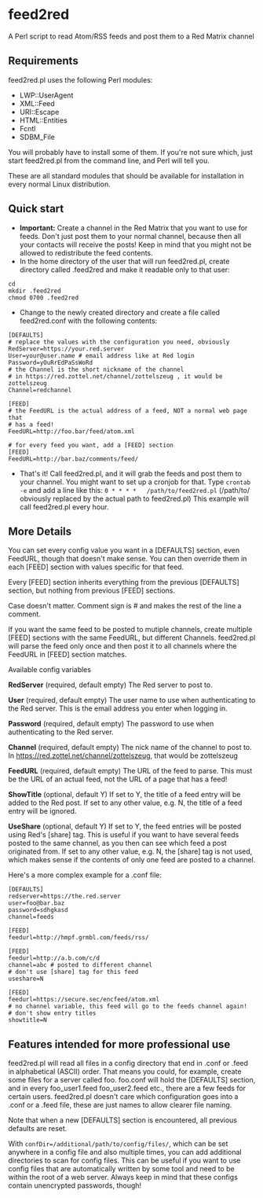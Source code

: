 feed2red
========

A Perl script to read Atom/RSS feeds and post them to a Red Matrix channel

Requirements
------------

feed2red.pl uses the following Perl modules:

* LWP::UserAgent
* XML::Feed
* URI::Escape
* HTML::Entities
* Fcntl
* SDBM_File

You will probably have to install some of them. If you're not sure which,
just start feed2red.pl from the command line, and Perl will tell you.

These are all standard modules that should be available for installation
in every normal Linux distribution.

Quick start
-----------

* **Important:** Create a channel in the Red Matrix that you want to use
	for feeds. Don't just post them to your normal channel, because then
	all your contacts will receive the posts! Keep in mind that you might
	not be allowed to redistribute the feed contents.
* In the home directory of the user that will run feed2red.pl, create
	directory called .feed2red and make it readable only to that user:

```
cd
mkdir .feed2red
chmod 0700 .feed2red
```

* Change to the newly created directory and create a file called
	feed2red.conf with the following contents:

```
[DEFAULTS]
# replace the values with the configuration you need, obviously
RedServer=https://your.red.server
User=your@user.name # email address like at Red login
Password=yOuRrEdPaSsWoRd
# the Channel is the short nickname of the channel
# in https://red.zottel.net/channel/zottelszeug , it would be zottelszeug
Channel=redchannel

[FEED]
# the FeedURL is the actual address of a feed, NOT a normal web page that
# has a feed!
FeedURL=http://foo.bar/feed/atom.xml

# for every feed you want, add a [FEED] section
[FEED]
FeedURL=http://bar.baz/comments/feed/
```

* That's it! Call feed2red.pl, and it will grab the feeds and post
	them to your channel. You might want to set up a cronjob for that.
	Type `crontab -e` and add a line like this:
	`0 * * * *   /path/to/feed2red.pl`
	(/path/to/ obviously replaced by the actual path to feed2red.pl)
	This example will call feed2red.pl every hour.

More Details
------------

You can set every config value you want in a [DEFAULTS] section, even
FeedURL, though that doesn't make sense. You can then override them in
each [FEED] section with values specific for that feed.

Every [FEED] section inherits everything from the previous [DEFAULTS] section,
but nothing from previous [FEED] sections.

Case doesn't matter. Comment sign is # and makes the rest of the line a
comment.

If you want the same feed to be posted to mutiple channels, create
multiple [FEED] sections with the same FeedURL, but different Channels.
feed2red.pl will parse the feed only once and then post it to all channels
where the FeedURL in [FEED] section matches.

Available config variables

**RedServer** (required, default empty)
The Red server to post to.

**User** (required, default empty)
The user name to use when authenticating to the Red server. This is the
email address you enter when logging in.

**Password** (required, default empty)
The password to use when authenticating to the Red server.

**Channel** (required, default empty)
The nick name of the channel to post to. In
https://red.zottel.net/channel/zottelszeug, that would be zottelszeug

**FeedURL** (required, default empty)
The URL of the feed to parse. This must be the URL of an actual feed, not
the URL of a page that has a feed!

**ShowTitle** (optional, default Y)
If set to Y, the title of a feed entry will be added to the Red post. If
set to any other value, e.g. N, the title of a feed entry will be ignored.

**UseShare** (optional, default Y)
If set to Y, the feed entries will be posted using Red's [share] tag. This
is useful if you want to have several feeds posted to the same channel, as
you then can see which feed a post originated from. If set to any other
value, e.g. N, the [share] tag is not used, which makes sense if the
contents of only one feed are posted to a channel.

Here's a more complex example for a .conf file:

```
[DEFAULTS]
redserver=https://the.red.server
user=foo@bar.baz
password=sdhgkasd
channel=feeds

[FEED]
feedurl=http://hmpf.grmbl.com/feeds/rss/

[FEED]
feedurl=http://a.b.com/c/d
channel=abc # posted to different channel
# don't use [share] tag for this feed
useshare=N

[FEED]
feedurl=https://secure.sec/encfeed/atom.xml
# no channel variable, this feed will go to the feeds channel again!
# don't show entry titles
showtitle=N
```

Features intended for more professional use
-------------------------------------------

feed2red.pl will read all files in a config directory that end in .conf or
.feed in alphabetical (ASCII) order. That means you could, for example,
create some files for a server called foo. foo.conf will hold the
[DEFAULTS] section, and in every foo_user1.feed foo_user2.feed etc., there
are a few feeds for certain users. feed2red.pl doesn't care which
configuration goes into a .conf or a .feed file, these are just names to
allow clearer file naming.

Note that when a new [DEFAULTS] section is encountered, all previous
defaults are reset.

With `confDir=/additional/path/to/config/files/`, which can be set
anywhere in a config file and also multiple times, you can add additional
directories to scan for config files. This can be useful if you want to
use config files that are automatically written by some tool and need to
be within the root of a web server. Always keep in mind that these configs
contain unencrypted passwords, though!
